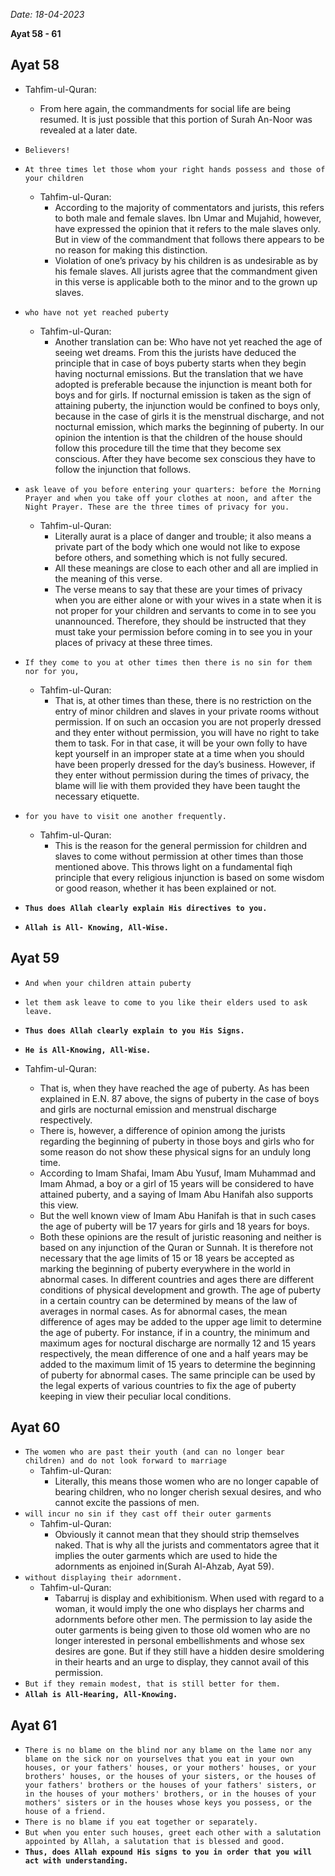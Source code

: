 *Date: 18-04-2023*

**Ayat  58 - 61**

## Ayat 58

- Tahfim-ul-Quran:
  - From here again, the commandments for social life are being resumed. It is just possible that this portion of Surah An-Noor was revealed at a later date.

- `Believers!`
- `At three times let those whom your right hands possess and those of your children`
  - Tahfim-ul-Quran:
    - According to the majority of commentators and jurists, this refers to both male and female slaves. Ibn Umar and Mujahid, however, have expressed the opinion that it refers to the male slaves only. But in view of the commandment that follows there appears to be no reason for making this distinction.
    - Violation of one’s privacy by his children is as undesirable as by his female slaves. All jurists agree that the commandment given in this verse is applicable both to the minor and to the grown up slaves.
- `who have not yet reached puberty`
  - Tahfim-ul-Quran:
    - Another translation can be: Who have not yet reached the age of seeing wet dreams. From this the jurists have deduced the principle that in case of boys puberty starts when they begin having nocturnal emissions. But the translation that we have adopted is preferable because the injunction is meant both for boys and for girls. If nocturnal emission is taken as the sign of attaining puberty, the injunction would be confined to boys only, because in the case of girls it is the menstrual discharge, and not nocturnal emission, which marks the beginning of puberty. In our opinion the intention is that the children of the house should follow this procedure till the time that they become sex conscious. After they have become sex conscious they have to follow the injunction that follows.
- `ask leave of you before entering your quarters: before the Morning Prayer and when you take off your clothes at noon, and after the Night Prayer. These are the three times of privacy for you.`
  - Tahfim-ul-Quran:
    - Literally aurat is a place of danger and trouble; it also means a private part of the body which one would not like to expose before others, and something which is not fully secured.
    - All these meanings are close to each other and all are implied in the meaning of this verse.
    - The verse means to say that these are your times of privacy when you are either alone or with your wives in a state when it is not proper for your children and servants to come in to see you unannounced. Therefore, they should be instructed that they must take your permission before coming in to see you in your places of privacy at these three times.
- `If they come to you at other times then there is no sin for them nor for you,`
  - Tahfim-ul-Quran:
    - That is, at other times than these, there is no restriction on the entry of minor children and slaves in your private rooms without permission. If on such an occasion you are not properly dressed and they enter without permission, you will have no right to take them to task. For in that case, it will be your own folly to have kept yourself in an improper state at a time when you should have been properly dressed for the day’s business. However, if they enter without permission during the times of privacy, the blame will lie with them provided they have been taught the necessary etiquette.
- `for you have to visit one another frequently.`
  - Tahfim-ul-Quran:
    - This is the reason for the general permission for children and slaves to come without permission at other times than those mentioned above. This throws light on a fundamental fiqh principle that every religious injunction is based on some wisdom or good reason, whether it has been explained or not.
- **`Thus does Allah clearly explain His directives to you.`**
- **`Allah is All- Knowing, All-Wise.`**

## Ayat 59

- `And when your children attain puberty`
- `let them ask leave to come to you like their elders used to ask leave.`
- **`Thus does Allah clearly explain to you His Signs.`**
- **`He is All-Knowing, All-Wise.`**

- Tahfim-ul-Quran:
  - That is, when they have reached the age of puberty. As has been explained in E.N. 87 above, the signs of puberty in the case of boys and girls are nocturnal emission and menstrual discharge respectively.
  - There is, however, a difference of opinion among the jurists regarding the beginning of puberty in those boys and girls who for some reason do not show these physical signs for an unduly long time. 
  - According to Imam Shafai, Imam Abu Yusuf, Imam Muhammad and Imam Ahmad, a boy or a girl of 15 years will be considered to have attained puberty, and a saying of Imam Abu Hanifah also supports this view.
  - But the well known view of Imam Abu Hanifah is that in such cases the age of puberty will be 17 years for girls and 18 years for boys. 
  - Both these opinions are the result of juristic reasoning and neither is based on any injunction of the Quran or Sunnah. It is therefore not necessary that the age limits of 15 or 18 years be accepted as marking the beginning of puberty everywhere in the world in abnormal cases. In different countries and ages there are different conditions of physical development and growth. The age of puberty in a certain country can be determined by means of the law of averages in normal cases. As for abnormal cases, the mean difference of ages may be added to the upper age limit to determine the age of puberty. For instance, if in a country, the minimum and maximum ages for noctural discharge are normally 12 and 15 years respectively, the mean difference of one and a half years may be added to the maximum limit of 15 years to determine the beginning of puberty for abnormal cases. The same principle can be used by the legal experts of various countries to fix the age of puberty keeping in view their peculiar local conditions.

## Ayat 60

- `The women who are past their youth (and can no longer bear children) and do not look forward to marriage`
  - Tahfim-ul-Quran:
    - Literally, this means those women who are no longer capable of bearing children, who no longer cherish sexual desires, and who cannot excite the passions of men.
- `will incur no sin if they cast off their outer garments`
  - Tahfim-ul-Quran:
    - Obviously it cannot mean that they should strip themselves naked. That is why all the jurists and commentators agree that it implies the outer garments which are used to hide the adornments as enjoined in(Surah Al-Ahzab, Ayat 59).
- `without displaying their adornment.`
  - Tahfim-ul-Quran:
    - Tabarruj is display and exhibitionism. When used with regard to a woman, it would imply the one who displays her charms and adornments before other men. The permission to lay aside the outer garments is being given to those old women who are no longer interested in personal embellishments and whose sex desires are gone. But if they still have a hidden desire smoldering in their hearts and an urge to display, they cannot avail of this permission.
- `But if they remain modest, that is still better for them.`
- **`Allah is All-Hearing, All-Knowing.`**

## Ayat 61

- `There is no blame on the blind nor any blame on the lame nor any blame on the sick nor on yourselves that you eat in your own houses, or your fathers' houses, or your mothers' houses, or your brothers' houses, or the houses of your sisters, or the houses of your fathers' brothers or the houses of your fathers' sisters, or in the houses of your mothers' brothers, or in the houses of your mothers' sisters or in the houses whose keys you possess, or the house of a friend.`
- `There is no blame if you eat together or separately.`
- `But when you enter such houses, greet each other with a salutation appointed by Allah, a salutation that is blessed and good.`
- **`Thus, does Allah expound His signs to you in order that you will act with understanding.`**